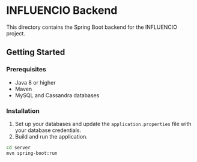 # INFLUENCIO Backend

This directory contains the Spring Boot backend for the INFLUENCIO project.

## Getting Started

### Prerequisites

- Java 8 or higher
- Maven
- MySQL and Cassandra databases

### Installation

1. Set up your databases and update the `application.properties` file with your database credentials.
2. Build and run the application.

```bash
cd server
mvn spring-boot:run
